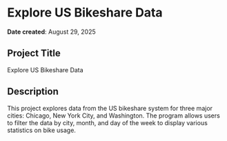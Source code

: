 # Explore US Bikeshare Data

**Date created**: August 29, 2025

## Project Title
Explore US Bikeshare Data

## Description
This project explores data from the US bikeshare system for three major cities: Chicago, New York City, and Washington. The program allows users to filter the data by city, month, and day of the week to display various statistics on bike usage.